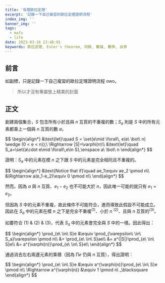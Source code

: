 ```yaml
---
title: '有關歐拉定理'
excerpt: '記錄一下自己複習的歐拉定理證明流程'
index_img: ''
banner_img: ''
tags:
  - mafs
  - life
date: 2023-03-16 23:46:01
keywords: 歐拉定理, Euler's theorem, 同餘, 數論, 數學, 自學
---
```


## 前言

如副標，只是記錄一下自己複習的歐拉定理證明流程 owo。

> 所以才沒有專屬放上精美的封面

## 正文

創建兩個集合，$S$ 包含所有小於且與 $n$ 互質的不重複的數；$S_a$ 則是 $S$ 中的所有元素都乘上一個與 $n$ 互質的數 $a$。

<p>
$$
\begin{align*}
&\text{let}\quad S = \set{e\mid \forall\, e(e\ \bot\ n) \wedge (0 < e < n)};\ \Rightarrow |S|=\varphi(n)\\
&\text{let}\quad S_a=\set{a\cdot e\mid \forall\,e\in S},\enspace a\ \bot\ n
\end{align*}
$$
</p>

證明：$S_a$ 中的元素在模 $n$ 之下跟 $S$ 中的元素是完全相同且不重複的。

<p>
$$
\begin{align*}
&\text{Notice that if}\quad ae_1\equiv ae_2 \pmod n\\
&\Rightarrow a(e_1-e_2)\equiv 0 \pmod n\\
\end{align*}
$$
</p>

然而，因為 $a$ 與 $n$ 互質、$e_1 - e_2$ 也不可能大於 $n$，因此唯一可能的就只有 $e_1 = e_2$。

但因為 $S$ 中的元素不重複，故此條件不可能符合，進而導致此假設不可能成立。因此在 $S_a$ 中的元素在模 $n$ 之下是完全不重複$^{(1)}$、小於 $n$ $^{(2)}$、且與 $n$ 互質的$^{(3)}$。

如要符合 (1) & (2) & (3)，代表 $S_a$ 中的元素會完全與 $S$ 中的一樣。因此得出：

<p>
$$
\begin{align*}
\prod_{e\ \in\ S}e &\equiv \prod_{\varepsilon\ \in\ S_a}\varepsilon \pmod n\\
&= \prod_{e\ \in\ S}ae\\
&= a^{|S|}\prod_{e\ \in\ S}e\\
&= a^{\varphi(n)}\prod_{e\ \in\ S}e\\
\end{align*}
$$
</p>

通過消去左右兩邊元素的乘積（因為 $\prod e$ 仍與 $n$ 互質），得出證明：

<p>
$$
\begin{align*}
\prod_{e\ \in\ S}e &\equiv a^{\varphi(n)}\prod_{e\ \in\ S}e \pmod n\\
\Rightarrow a^{\varphi(n)} &\equiv 1 \pmod n\ _\blacksquare
\end{align*}
$$
</p>
